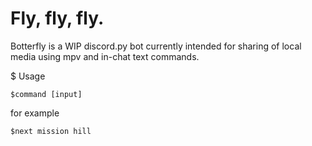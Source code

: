 # Fly, fly, fly.

Botterfly is a WIP discord.py bot currently intended for sharing of local media using mpv and in-chat text commands.

$ Usage

`$command [input]`

for example

`$next mission hill`
